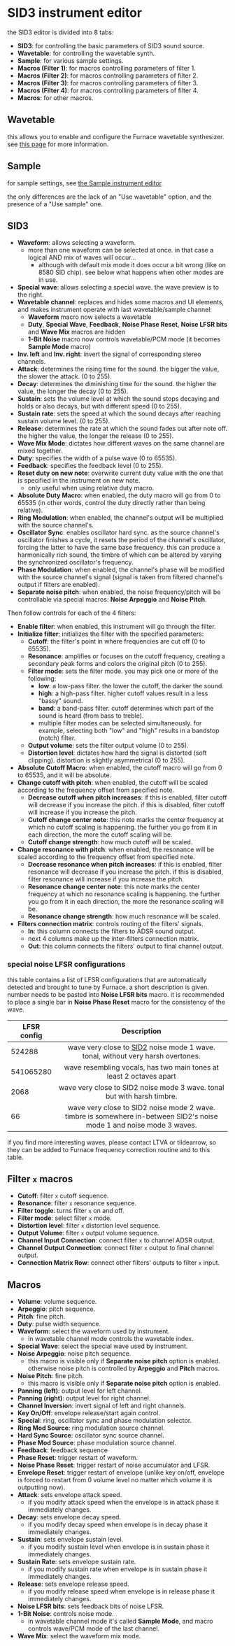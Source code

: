 # SID3 instrument editor

the SID3 editor is divided into 8 tabs:

- **SID3**: for controlling the basic parameters of SID3 sound source.
- **Wavetable**: for controlling the wavetable synth.
- **Sample**: for various sample settings.
- **Macros (Filter 1)**: for macros controlling parameters of filter 1.
- **Macros (Filter 2)**: for macros controlling parameters of filter 2.
- **Macros (Filter 3)**: for macros controlling parameters of filter 3.
- **Macros (Filter 4)**: for macros controlling parameters of filter 4.
- **Macros**: for other macros.

## Wavetable

this allows you to enable and configure the Furnace wavetable synthesizer. see [this page](wavesynth.md) for more information.

## Sample

for sample settings, see [the Sample instrument editor](sample.md).

the only differences are the lack of an "Use wavetable" option, and the presence of a "Use sample" one.

## SID3

- **Waveform**: allows selecting a waveform.
  - more than one waveform can be selected at once. in that case a logical AND mix of waves will occur...
    - although with default mix mode it does occur a bit wrong (like on 8580 SID chip). see below what happens when other modes are in use.
- **Special wave**: allows selecting a special wave. the wave preview is to the right.
- **Wavetable channel**: replaces and hides some macros and UI elements, and makes instrument operate with last wavetable/sample channel:
  - **Waveform** macro now selects a wavetable
  - **Duty**, **Special Wave**, **Feedback**, **Noise Phase Reset**, **Noise LFSR bits** and **Wave Mix** macros are hidden
  - **1-Bit Noise** macro now controls wavetable/PCM mode (it becomes **Sample Mode** macro)
- **Inv. left** and **Inv. right**: invert the signal of corresponding stereo channels.
- **Attack**: determines the rising time for the sound. the bigger the value, the slower the attack. (0 to 255).
- **Decay**: determines the diminishing time for the sound. the higher the value, the longer the decay (0 to 255).
- **Sustain**: sets the volume level at which the sound stops decaying and holds or also decays, but with different speed (0 to 255).
- **Sustain rate**: sets the speed at which the sound decays after reaching sustain volume level. (0 to 255).
- **Release**: determines the rate at which the sound fades out after note off. the higher the value, the longer the release (0 to 255).
- **Wave Mix Mode**: dictates how different waves on the same channel are mixed together.
- **Duty**: specifies the width of a pulse wave (0 to 65535).
- **Feedback**: specifies the feedback level (0 to 255).
- **Reset duty on new note**: overwrite current duty value with the one that is specified in the instrument on new note.
  - only useful when using relative duty macro.
- **Absolute Duty Macro**: when enabled, the duty macro will go from 0 to 65535 (in other words, control the duty directly rather than being relative).
- **Ring Modulation**: when enabled, the channel's output will be multiplied with the source channel's.
- **Oscillator Sync**: enables oscillator hard sync. as the source channel's oscillator finishes a cycle, it resets the period of the channel's oscillator, forcing the latter to have the same base frequency. this can produce a harmonically rich sound, the timbre of which can be altered by varying the synchronized oscillator's frequency.
- **Phase Modulation**: when enabled, the channel's phase will be modified with the source channel's signal (signal is taken from filtered channel's output if filters are enabled).
- **Separate noise pitch**: when enabled, the noise frequency/pitch will be controllable via special macros: **Noise Arpeggio** and **Noise Pitch**.

Then follow controls for each of the 4 filters:

- **Enable filter**: when enabled, this instrument will go through the filter.
- **Initialize filter**: initializes the filter with the specified parameters:
  - **Cutoff**: the filter's point in where frequencies are cut off (0 to 65535).
  - **Resonance**: amplifies or focuses on the cutoff frequency, creating a secondary peak forms and colors the original pitch (0 to 255).
  - **Filter mode**: sets the filter mode. you may pick one or more of the following:
    - **low**: a low-pass filter. the lower the cutoff, the darker the sound.
    - **high**: a high-pass filter. higher cutoff values result in a less "bassy" sound.
    - **band**: a band-pass filter. cutoff determines which part of the sound is heard (from bass to treble).
    - multiple filter modes can be selected simultaneously. for example, selecting both "low" and "high" results in a bandstop (notch) filter.
  - **Output volume**: sets the filter output volume (0 to 255).
  - **Distortion level**: dictates how hard the signal is distorted (soft clipping). distortion is slightly asymmetrical (0 to 255).
- **Absolute Cutoff Macro**: when enabled, the cutoff macro will go from 0 to 65535, and it will be absolute.
- **Change cutoff with pitch**: when enabled, the cutoff will be scaled according to the frequency offset from specified note.
  - **Decrease cutoff when pitch increases**: if this is enabled, filter cutoff will decrease if you increase the pitch. if this is disabled, filter cutoff will increase if you increase the pitch.
  - **Cutoff change center note**: this note marks the center frequency at which no cutoff scaling is happening. the further you go from it in each direction, the more the cutoff scaling will be.
  - **Cutoff change strength**: how much cutoff will be scaled.
- **Change resonance with pitch**: when enabled, the resonance will be scaled according to the frequency offset from specified note.
  - **Decrease resonance when pitch increases**: if this is enabled, filter resonance will decrease if you increase the pitch. if this is disabled, filter resonance will increase if you increase the pitch.
  - **Resonance change center note**: this note marks the center frequency at which no resonance scaling is happening. the further you go from it in each direction, the more the resonance scaling will be.
  - **Resonance change strength**: how much resonance will be scaled.
- **Filters connection matrix**: controls routing of the filters' signals.
  - **In**: this column connects the filters to ADSR sound output.
  - next 4 columns make up the inter-filters connection matrix.
  - **Out**: this column connects the filters' output to final channel output.


### special noise LFSR configurations

this table contains a list of LFSR configurations that are automatically detected and brought to tune by Furnace. a short description is given. number needs to be pasted into **Noise LFSR bits** macro. it is recommended to place a single bar in **Noise Phase Reset** macro for the consistency of the wave.

| LFSR config  |                                                                   Description                                                                             |
|--------------|:---------------------------------------------------------------------------------------------------------------------------------------------------------:|
|    524288    | wave very close to [SID2](sid2.md) noise mode 1 wave. tonal, without very harsh overtones.                                                                |
|  541065280   | wave resembling vocals, has two main tones at least 2 octaves apart                                                                                       |
|     2068     | wave very close to SID2 noise mode 3 wave. tonal but with harsh timbre.                                                                                   |
|      66      | wave very close to SID2 noise mode 2 wave. timbre is somewhere in-between SID2's noise mode 1 and noise mode 3 waves.                                     |

if you find more interesting waves, please contact LTVA or tildearrow, so they can be added to Furnace frequency correction routine and to this table.

## Filter `x` macros

- **Cutoff**: filter `x` cutoff sequence.
- **Resonance**: filter `x` resonance sequence.
- **Filter toggle**: turns filter `x` on and off.
- **Filter mode**: select filter `x` mode.
- **Distortion level**: filter `x` distortion level sequence.
- **Output Volume**: filter `x` output volume sequence.
- **Channel Input Connection**: connect filter `x` to channel ADSR output.
- **Channel Output Connection**: connect filter `x` output to final channel output.
- **Connection Matrix Row**: connect other filters' outputs to filter `x` input.

## Macros

- **Volume**: volume sequence.
- **Arpeggio**: pitch sequence.
- **Pitch**: fine pitch.
- **Duty**: pulse width sequence.
- **Waveform**: select the waveform used by instrument.
  - in wavetable channel mode controls the wavetable index.
- **Special Wave**: select the special wave used by instrument.
- **Noise Arpeggio**: noise pitch sequence.
  - this macro is visible only if **Separate noise pitch** option is enabled. otherwise noise pitch is controlled by **Arpeggio** and **Pitch** macros.
- **Noise Pitch**: fine pitch.
  - this macro is visible only if **Separate noise pitch** option is enabled.
- **Panning (left)**: output level for left channel.
- **Panning (right)**: output level for right channel.
- **Channel Inversion**: invert signal of left and right channels.
- **Key On/Off**: envelope release/start again control.
- **Special**: ring, oscillator sync and phase modulation selector.
- **Ring Mod Source**: ring modulation source channel.
- **Hard Sync Source**: oscillator sync source channel.
- **Phase Mod Source**: phase modulation source channel.
- **Feedback**: feedback sequence
- **Phase Reset**: trigger restart of waveform.
- **Noise Phase Reset**: trigger restart of noise accumulator and LFSR.
- **Envelope Reset**: trigger restart of envelope (unlike key on/off, envelope is forced to restart from 0 volume level no matter which volume it is outputting now).
- **Attack**: sets envelope attack speed.
  - if you modify attack speed when the envelope is in attack phase it immediately changes.
- **Decay**: sets envelope decay speed.
  - if you modify decay speed when envelope is in decay phase it immediately changes.
- **Sustain**: sets envelope sustain level.
  - if you modify sustain level when envelope is in sustain phase it immediately changes.
- **Sustain Rate**: sets envelope sustain rate.
  - if you modify sustain rate when envelope is in sustain phase it immediately changes.
- **Release**: sets envelope release speed.
  - if you modify release speed when envelope is in release phase it immediately changes.
- **Noise LFSR bits**: sets feedback bits of noise LFSR.
- **1-Bit Noise**: controls noise mode.
  - in wavetable channel mode it's called **Sample Mode**, and macro controls wave/PCM mode of the last channel.
- **Wave Mix**: select the waveform mix mode.
